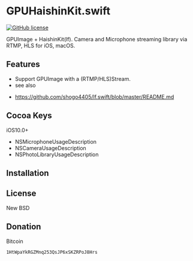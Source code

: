 # GPUHaishinKit.swift
[![GitHub license](https://img.shields.io/badge/license-New%20BSD-blue.svg)](https://raw.githubusercontent.com/shogo4405/lf.swift/master/LICENSE.txt)

GPUImage + HaishinKit(lf). Camera and Microphone streaming library via RTMP, HLS for iOS, macOS.

## Features
* Support GPUImage with a (RTMP/HLS)Stream.
* see also
 - https://github.com/shogo4405/lf.swift/blob/master/README.md

## Cocoa Keys
iOS10.0+
* NSMicrophoneUsageDescription
* NSCameraUsageDescription
* NSPhotoLibraryUsageDescription

## Installation

## License
New BSD

## Donation
Bitcoin
```txt
1HtWpaYkRGZMnq253QsJP6xSKZRPoJ8Hrs
```
